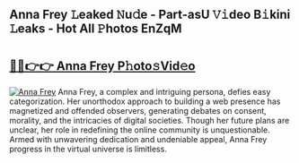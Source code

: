 ## Anna Frey 𝙻eaked 𝙽u𝚍e - Part-asU 𝚅𝚒deo B𝚒kini 𝙻eaks - Hot All 𝙿hotos EnZqM

# <h2><a href="http://ld0pfz4.urlbe.top/?page=Anna+Frey">🔗🔗👉👉 Anna Frey P𝚑oto𝚜Vid𝚎o</a></h2>

[![Anna Frey](https://i.imgur.com/eBuTRDB.gif)](http://ld0pfz4.urlbe.top/?page=Anna+Frey)
Anna Frey, a complex and intriguing persona, defies easy categorization. Her unorthodox approach to building a web presence has magnetized and offended observers, generating debates on consent, morality, and the intricacies of digital societies. Though her future plans are unclear, her role in redefining the online community is unquestionable. Armed with unwavering dedication and undeniable appeal, Anna Frey progress in the virtual universe is limitless.
